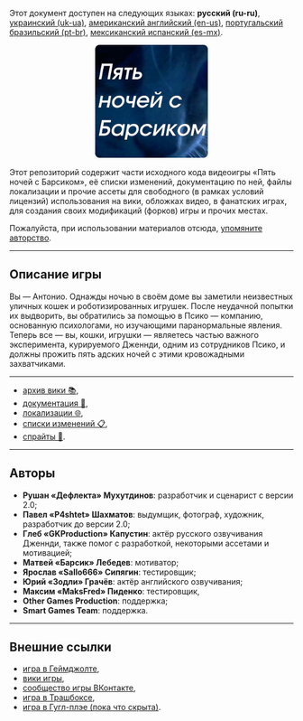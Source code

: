Этот документ доступен на следующих языках: **русский (ru-ru)**, [украинский (uk-ua)](/docs/README_uk-ua.md), [американский английский (en-us)](/README.md), [португальский бразильский (pt-br)](/docs/README_pt-br.md), [мексиканский испанский (es-mx)](/docs/README_es-mx.md).

<p align="center">
  <img src="/sprites/repo_icon_ru-ru.png" alt="Repository icon" width="200" />
</p>

Этот репозиторий содержит части исходного кода видеоигры «Пять ночей с Барсиком», её списки изменений, документацию по ней, файлы локализации и прочие ассеты для свободного (в рамках условий лицензий) использования на вики, обложках видео, в фанатских играх, для создания своих модификаций (форков) игры и прочих местах.

Пожалуйста, при использовании материалов отсюда, [упомяните авторство](/docs/ATTRIBUTION_ru-ru.md).

---

## Описание игры

Вы — Антонио. Однажды ночью в своём доме вы заметили неизвестных уличных кошек и роботизированных игрушек. После неудачной попытки их выдворить, вы обратились за помощью в Псико — компанию, основанную психологами, но изучающими паранормальные явления. Теперь все — вы, кошки, игрушки — являетесь частью важного эксперимента, курируемого Дженнди, одним из сотрудников Псико, и должны прожить пять адских ночей с этими кровожадными захватчиками.

---

* [архив вики 📚](/wiki/),
* [документация 📖](/docs/),
* [локализации 🌐](/langs/),
* [списки изменений 📋](/changelogs/),
* [спрайты 👾](/sprites/).

---

## Авторы

* **Рушан «Дефлекта» Мухутдинов**: разработчик и сценарист с версии 2.0;
* **Павел «P4shtet» Шахматов**: выдумщик, фотограф, художник, разработчик до версии 2.0;
* **Глеб «GKProduction» Капустин**: актёр русского озвучивания Дженнди, также помог с разработкой, некоторыми ассетами и мотивацией;
* **Матвей «Барсик» Лебедев**: мотиватор;
* **Ярослав «Sallo666» Сипягин**: тестировщик;
* **Юрий «Зодли» Грачёв**: актёр английского озвучивания;
* **Максим «MaksFred» Пиденко**: тестировщик,
* **Other Games Production**: поддержка;
* **Smart Games Team**: поддержка.

---

## Внешние ссылки

* [игра в Геймджолте](https://gamejolt.com/games/fnwb/653514),
* [вики игры](https://five-nights-with-barsik.fandom.com/ru/wiki/Вики_серий_«Одна_ночь_с_Котей»_и_«Пять_ночей_с_Барсиком»),
* [сообщество игры ВКонтакте](https://vk.com/fivenightswithbarsik),
* [игра в Трашбоксе](https://trashbox.ru/link/pyat-nochej-u-barsika-android),
* [игра в Гугл-плэе (пока что скрыта)](https://play.google.com/store/apps/details?id=ru.deflecta.fnwb).

